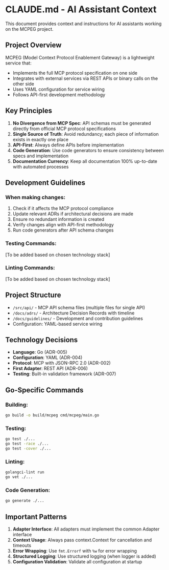 # CLAUDE.md - AI Assistant Context

This document provides context and instructions for AI assistants working on the MCPEG project.

## Project Overview

MCPEG (Model Context Protocol Enablement Gateway) is a lightweight service that:
- Implements the full MCP protocol specification on one side
- Integrates with external services via REST APIs or binary calls on the other side
- Uses YAML configuration for service wiring
- Follows API-first development methodology

## Key Principles

1. **No Divergence from MCP Spec**: API schemas must be generated directly from official MCP protocol specifications
2. **Single Source of Truth**: Avoid redundancy; each piece of information exists in exactly one place
3. **API-First**: Always define APIs before implementation
4. **Code Generation**: Use code generators to ensure consistency between specs and implementation
5. **Documentation Currency**: Keep all documentation 100% up-to-date with automated processes

## Development Guidelines

### When making changes:
1. Check if it affects the MCP protocol compliance
2. Update relevant ADRs if architectural decisions are made
3. Ensure no redundant information is created
4. Verify changes align with API-first methodology
5. Run code generators after API schema changes

### Testing Commands:
[To be added based on chosen technology stack]

### Linting Commands:
[To be added based on chosen technology stack]

## Project Structure

- `/src/api/` - MCP API schema files (multiple files for single API)
- `/docs/adrs/` - Architecture Decision Records with timeline
- `/docs/guidelines/` - Development and contribution guidelines
- Configuration: YAML-based service wiring

## Technology Decisions

- **Language**: Go (ADR-005)
- **Configuration**: YAML (ADR-004)
- **Protocol**: MCP with JSON-RPC 2.0 (ADR-002)
- **First Adapter**: REST API (ADR-006)
- **Testing**: Built-in validation framework (ADR-007)

## Go-Specific Commands

### Building:
```bash
go build -o build/mcpeg cmd/mcpeg/main.go
```

### Testing:
```bash
go test ./...
go test -race ./...
go test -cover ./...
```

### Linting:
```bash
golangci-lint run
go vet ./...
```

### Code Generation:
```bash
go generate ./...
```

## Important Patterns

1. **Adapter Interface**: All adapters must implement the common Adapter interface
2. **Context Usage**: Always pass context.Context for cancellation and timeouts
3. **Error Wrapping**: Use `fmt.Errorf` with `%w` for error wrapping
4. **Structured Logging**: Use structured logging (when logger is added)
5. **Configuration Validation**: Validate all configuration at startup
